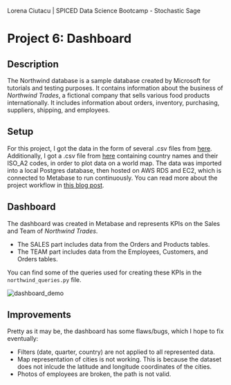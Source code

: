 Lorena Ciutacu | SPICED Data Science Bootcamp - Stochastic Sage

# Project 6: Dashboard

## Description
The Northwind database is a sample database created by Microsoft for tutorials and testing purposes. It contains information about the business of *Northwind Trades*, a fictional company that sells various food products internationally. It includes information about orders, inventory, purchasing, suppliers, shipping, and employees. 

## Setup
For this project, I got the data in the form of several .csv files from [here](https://github.com/pawlodkowski/northwind_data_clean). Additionally, I got a .csv file from [here](https://datahub.io/core/country-list) containing country names and their ISO_A2 codes, in order to plot data on a world map. The data was imported into a local Postgres database, then hosted on AWS RDS and EC2, which is connected to Metabase to run continuously. You can read more about the project workflow in [this blog post]().

## Dashboard
The dashboard was created in Metabase and represents KPIs on the Sales and Team of *Northwind Trades*. 
- The SALES part includes data from the Orders and Products tables.
- The TEAM part includes data from the Employees, Customers, and Orders tables.

You can find some of the queries used for creating these KPIs in the `northwind_queries.py` file.

![dashboard_demo](https://github.com/spicedacademy/stochastic-sage-student-code/blob/lorena/week_6/dashboard_demo.gif)

## Improvements
Pretty as it may be, the dashboard has some flaws/bugs, which I hope to fix eventually:
- Filters (date, quarter, country) are not applied to all represented data.
- Map representation of cities is not working. This is because the dataset does not inlcude the latitude and longitude coordinates of the cities. 
- Photos of employees are broken, the path is not valid.
